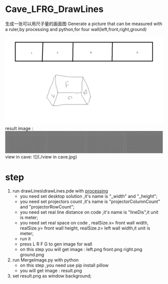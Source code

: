 # Cave_LFRG_DrawLines
 生成一张可以用尺子量的画面图
 Generate a picture that can be measured with a ruler,by processing and python,for four wall(left,front,right,ground)

 ![](./other/viewImage.png)
 result image :
 ![](./result.png)
 view in cave:
 ![](./view in cave.jpg)
 
# step
1.	run drawLines\drawLines.pde with [processing](https://processing.org/download)
	-	you need set desktop solution ,it's name is "_width" and "_height";
	-	you need set projectors count ,it's name is "projectorColumnCount" and "projectorRowCount";
	-	you need set real line distance on code ,it's name is "lineDis",it unit is meter;
	-	you need set real space on code , realSize.x= front wall width, realSize.y= front wall height, realSize.z= left wall width,it unit is meter;
	-	run it
	-	press L R F G to gen image for wall 
	-	on this step you will get image : left.png front.png right.png ground.png 
2.	run MergeImage.py with python
	-	on this step ,you need use pip install pillow
	-	you will get image : result.png
3.	set result.png as window background;